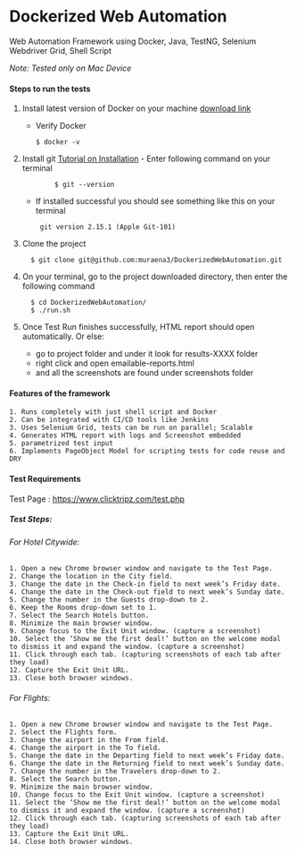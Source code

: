 # Dockerized Web Automation
Web Automation Framework using Docker, Java, TestNG, Selenium Webdriver Grid, Shell Script

*Note: Tested only on Mac Device*

#### Steps to run the tests
   1. Install latest version of Docker on your machine [download link](https://www.docker.com/docker-mac)
       - Verify Docker
             
             $ docker -v
   
   2. Install git [Tutorial on Installation](https://gist.github.com/derhuerst/1b15ff4652a867391f03)
           - Enter following command on your terminal
            
                  $ git --version
                   
       - If installed successful you should see something like this on your terminal
              
              git version 2.15.1 (Apple Git-101)
   
   3. Clone the project
        
            $ git clone git@github.com:muraena3/DockerizedWebAutomation.git             
   
   4. On your terminal, go to the project downloaded directory, then enter the following command
                  
            $ cd DockerizedWebAutomation/
            $ ./run.sh
   
   5. Once Test Run finishes successfully, HTML report should open automatically. 
        Or else:
        -   go to project folder and under it look for results-XXXX folder
        -   right click and open emailable-reports.html
        -   and all the screenshots are found under screenshots folder
                          

#### Features of the framework
    1. Runs completely with just shell script and Docker
    2. Can be integrated with CI/CD tools like Jenkins
    3. Uses Selenium Grid, tests can be run on parallel; Scalable
    4. Generates HTML report with logs and Screenshot embedded
    5. parametrized test input
    6. Implements PageObject Model for scripting tests for code reuse and DRY


#### Test Requirements
Test Page : https://www.clicktripz.com/test.php

##### Test Steps:

###### For Hotel Citywide:
    1. Open a new Chrome browser window and navigate to the Test Page.
    2. Change the location in the City field.
    3. Change the date in the Check-in field to next week’s Friday date.
    4. Change the date in the Check-out field to next week’s Sunday date.
    5. Change the number in the Guests drop-down to 2.
    6. Keep the Rooms drop-down set to 1.
    7. Select the Search Hotels button.
    8. Minimize the main browser window.
    9. Change focus to the Exit Unit window. (capture a screenshot)
    10. Select the ‘Show me the first deal!’ button on the welcome modal to dismiss it and expand the window. (capture a screenshot)
    11. Click through each tab. (capturing screenshots of each tab after they load)
    12. Capture the Exit Unit URL.
    13. Close both browser windows.

###### For Flights:
    1. Open a new Chrome browser window and navigate to the Test Page.
    2. Select the Flights form.
    3. Change the airport in the From field.
    4. Change the airport in the To field.
    5. Change the date in the Departing field to next week’s Friday date.
    6. Change the date in the Returning field to next week’s Sunday date.
    7. Change the number in the Travelers drop-down to 2.
    8. Select the Search button.
    9. Minimize the main browser window.
    10. Change focus to the Exit Unit window. (capture a screenshot)
    11. Select the ‘Show me the first deal!’ button on the welcome modal to dismiss it and expand the window. (capture a screenshot)
    12. Click through each tab. (capturing screenshots of each tab after they load)
    13. Capture the Exit Unit URL.
    14. Close both browser windows.
        